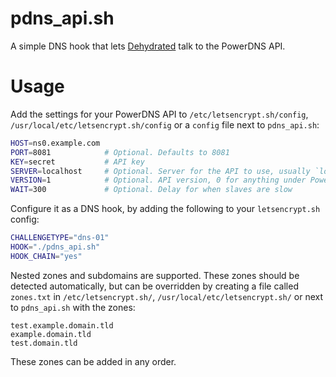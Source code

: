 # pdns_api.sh
A simple DNS hook that lets [Dehydrated][] talk to the PowerDNS API.

# Usage
Add the settings for your PowerDNS API to
`/etc/letsencrypt.sh/config`, `/usr/local/etc/letsencrypt.sh/config`
or a `config` file next to `pdns_api.sh`:

```sh
HOST=ns0.example.com
PORT=8081            # Optional. Defaults to 8081
KEY=secret           # API key
SERVER=localhost     # Optional. Server for the API to use, usually `localhost`
VERSION=1            # Optional. API version, 0 for anything under PowerDNS 4
WAIT=300             # Optional. Delay for when slaves are slow
```

Configure it as a DNS hook, by adding the following to your `letsencrypt.sh` config:

```sh
CHALLENGETYPE="dns-01"
HOOK="./pdns_api.sh"
HOOK_CHAIN="yes"
```

Nested zones and subdomains are supported.
These zones should be detected automatically,
but can be overridden by creating a file called `zones.txt` in
`/etc/letsencrypt.sh/`, `/usr/local/etc/letsencrypt.sh/` or next to `pdns_api.sh` with the zones:

```
test.example.domain.tld
example.domain.tld
test.domain.tld
```

These zones can be added in any order.

[dehydrated]: https://github.com/lukas2511/dehydrated
